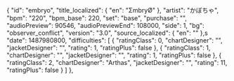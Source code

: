 {
      "id": "embryo",
      "title_localized": {
        "en": "ΣmbryØ"
      },
      "artist": "かぼちゃ",
      "bpm": "220",
      "bpm_base": 220,
      "set": "base",
      "purchase": "",
      "audioPreview": 90546,
      "audioPreviewEnd": 108000,
      "side": 1,
      "bg": "observer_conflict",
      "version": "3.0",
      "source_localized": {
        "en": ""
      },s
      "date": 1487980800,
      "difficulties": [
        {
          "ratingClass": 0,
          "chartDesigner": "",
          "jacketDesigner": "",
          "rating": 1,
          "ratingPlus": false
        },
        {
          "ratingClass": 1,
          "chartDesigner": "",
          "jacketDesigner": "",
          "rating": 1,
          "ratingPlus": false
        },
        {
          "ratingClass": 2,
          "chartDesigner": "Arthas",
          "jacketDesigner": "",
          "rating": 11,
          "ratingPlus": false
        }
      ]
    },